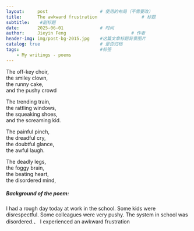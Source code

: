 ```yaml
---
layout:     post   				    # 使用的布局（不需要改）
title:      The awkward frustration 				# 标题  
subtitle:    #副标题
date:       2025-06-01 				# 时间
author:     Jieyin Feng 						# 作者 
header-img: img/post-bg-2015.jpg 	#这篇文章标题背景图片
catalog: true 						# 是否归档
tags:								#标签
    - My writings - poems
---
```


The off-key choir,\
the smiley clown,\
the runny cake,\
and the pushy crowd

The trending train,\
the rattling windows,\
the squeaking shoes,\
and the screaming kid.

The painful pinch,\
the dreadful cry,\
the doubtful glance,\
the awful laugh.

The deadly legs,\
the foggy brain,\
the beating heart,\
the disordered mind,


##### Background of the poem:
I had a rough day today at work in the school. Some kids were disrespectful. Some colleagues were very pushy. The system in school was disordered.、
I experienced an awkward frustration

